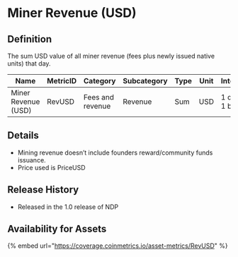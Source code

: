 # Miner Revenue (USD)

## Definition

The sum USD value of all miner revenue (fees plus newly issued native units) that day.

| Name                | MetricID | Category         | Subcategory | Type | Unit | Interval       |
| ------------------- | -------- | ---------------- | ----------- | ---- | ---- | -------------- |
| Miner Revenue (USD) | RevUSD   | Fees and revenue | Revenue     | Sum  | USD  | 1 day, 1 block |

## Details

* Mining revenue doesn’t include founders reward/community funds issuance.
* Price used is PriceUSD

## Release History

* Released in the 1.0 release of NDP

## Availability for Assets

{% embed url="https://coverage.coinmetrics.io/asset-metrics/RevUSD" %}
